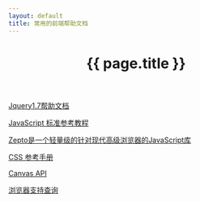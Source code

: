 ```yaml
---
layout: default
title: 常用的前端帮助文档
---
```


<header class="header">
	<h1>{{ page.title }}</h1>
</header>
<!-- /header -->

<section class="g-content">
	<div class="m-list">
		<p><a href="//www.php100.com/manual/jquery/" title="">Jquery1.7帮助文档</a></p>
		<p><a href="//javascript.ruanyifeng.com/#introduction" title="">JavaScript 标准参考教程</a></p>
		<p><a href="//www.wenshuai.cn/Manual/Zepto/" title="">Zepto是一个轻量级的针对现代高级浏览器的JavaScript库</a></p>
		<p><a href="//css.doyoe.com/" title="">CSS 参考手册</a></p>
		<p><a href="//javascript.ruanyifeng.com/htmlapi/canvas.html" title="">Canvas API </a></p>
		<p><a href="//caniuse.com/" title="">浏览器支持查询</a></p>
	</div>
</section>